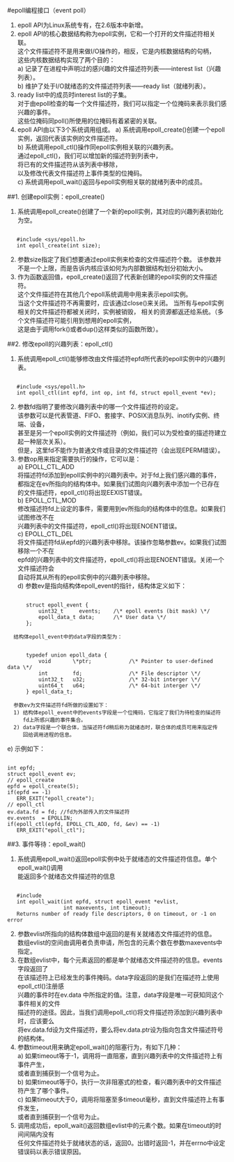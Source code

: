 #epoll编程接口（event poll）
1. epoll API为Linux系统专有，在2.6版本中新增。
2. epoll API的核心数据结构称为epoll实例，它和一个打开的文件描述符相关联。                 
   这个文件描述符不是用来做I/O操作的，相反，它是内核数据结构的句柄，      
   这些内核数据结构实现了两个目的：          
   a) 记录了在进程中声明过的感兴趣的文件描述符列表——interest list（兴趣列表）。                        
   b) 维护了处于I/O就绪态的文件描述符列表——ready list（就绪列表）。            
3. ready list中的成员时interest list的子集。            
   对于由epoll检查的每一个文件描述符，我们可以指定一个位掩码来表示我们感兴趣的事件。       
   这些位掩码同poll()所使用的位掩码有着紧密的关联。
4. epoll API由以下3个系统调用组成。
   a) 系统调用epoll_create()创建一个epoll实例，返回代表该实例的文件描述符。            
   b) 系统调用epoll_ctl()操作同epoll实例相关联的兴趣列表。     
      通过epoll_ctl()，我们可以增加新的描述符到列表中，     
      将已有的文件描述符从该列表中移除，   
      以及修改代表文件描述符上事件类型的位掩码。          
   c) 系统调用epoll_wait()返回与epoll实例相关联的就绪列表中的成员。
   
##1. 创建epoll实例：epoll_create()            
1. 系统调用epoll_create()创建了一个新的epoll实例，其对应的兴趣列表初始化为空。
<pre><code>
   #include &lt;sys/epoll.h>      
   int epoll_create(int size);
</code></pre>
2. 参数size指定了我们想要通过epoll实例来检查的文件描述符个数。
   该参数并不是一个上限，而是告诉内核应该如何为内部数据结构划分初始大小。     
3. 作为函数返回值，epoll_create()返回了代表新创建的epoll实例的文件描述符。           
   这个文件描述符在其他几个epoll系统调用中用来表示epoll实例。       
   当这个文件描述符不再需要时，应该通过close()来关闭。
   当所有与epoll实例相关的文件描述符都被关闭时，实例被销毁，
   相关的资源都返还给系统。（多个文件描述符可能引用到想用的epoll实例，              
   这是由于调用fork()或者dup()这样类似的函数所致）。

##2. 修改epoll的兴趣列表：epoll_ctl()   
1. 系统调用epoll_ctl()能够修改由文件描述符epfd所代表的epoll实例中的兴趣列表。 
<pre><code>
   #include &lt;sys/epoll.h>     
   int epoll_ctl(int epfd, int op, int fd, struct epoll_event *ev);  
</code></pre>
2. 参数fd指明了要修改兴趣列表中的哪一个文件描述符的设定。    
   该参数可以是代表管道、FIFO、套接字、POSIX消息队列、inotify实例、终端、设备，   
   甚至是另一个epoll实例的文件描述符（例如，我们可以为受检查的描述符建立起一种层次关系）。  
   但是，这里fd不能作为普通文件或目录的文件描述符（会出现EPERM错误）。    
3. 参数op用来指定需要执行的操作，它可以是：    
   a) EPOLL_CTL_ADD    
      将描述符fd添加到epoll实例中的兴趣列表中。对于fd上我们感兴趣的事件，    
      都指定在ev所指向的结构体中。如果我们试图向兴趣列表中添加一个已存在    
      的文件描述符，epoll_ctl()将出现EEXIST错误。    
   b) EPOLL_CTL_MOD    
      修改描述符fd上设定的事件，需要用到ev所指向的结构体中的信息。如果我们试图修改不在    
      兴趣列表中的文件描述符，epoll_ctl()将出现ENOENT错误。    
   c) EPOLL_CTL_DEL    
      将文件描述符fd从epfd的兴趣列表中移除。该操作忽略参数ev。如果我们试图移除一个不在   
      epfd的兴趣列表中的文件描述符，epoll_ctl()将出现ENOENT错误。关闭一个文件描述符会   
      自动将其从所有的epoll实例中的兴趣列表中移除。   
   d) 参数ev是指向结构体epoll_event的指针，结构体定义如下：    
<pre><code>
      struct epoll_event {                        
          uint32_t     events;    /\* epoll events (bit mask) \*/             
          epoll_data_t data;      /\* User data \*/          
      };
</code></pre>
      结构体epoll_event中的data字段的类型为：  
<pre><code>
      typedef union epoll_data {    
          void       \*ptr;            /\* Pointer to user-defined data \*/    
          int        fd;               /\* File descriptor \*/   
          uint32_t   u32;              /\* 32-bit interger \*/   
          uint64_t   u64;              /\* 64-bit interger \*/
      } epoll_data_t;  
</code></pre>    
      参数ev为文件描述符fd所做的设置如下：
      1) 结构体epoll_event中的events字段是一个位掩码，它指定了我们为待检查的描述符   
         fd上所感兴趣的事件集合。    
      2) data字段是一个联合体，当描述符fd稍后称为就绪态时，联合体的成员可用来指定传  
         回给调用进程的信息。   
   e) 示例如下：   
<pre><code>
int epfd;
struct epoll_event ev;
// epoll_create
epfd = epoll_create(5);
if(epfd == -1)
   ERR_EXIT("epoll_create");
// epoll_ctl  
ev.data.fd = fd; //fd为外部传入的文件描述符
ev.events  = EPOLLIN;
if(epoll_ctl(epfd, EPOLL_CTL_ADD, fd, &ev) == -1)
   ERR_EXIT("epoll_ctl");
</code></pre>

##3. 事件等待：epoll_wait()
1. 系统调用epoll_wait()返回epoll实例中处于就绪态的文件描述符信息。单个epoll_wait()调用   
   能返回多个就绪态文件描述符的信息
<pre><code>
   #include <sys/epoll.h>
   int epoll_wait(int epfd, struct epoll_event *evlist,
                  int maxevents, int timeout);
   Returns number of ready file descriptors, 0 on timeout, or -1 on error
</code></pre>   
2. 参数evlist所指向的结构体数组中返回的是有关就绪态文件描述符的信息。   
   数组evlist的空间由调用者负责申请，所包含的元素个数在参数maxevents中指定。   
3. 在数组evlist中，每个元素返回的都是单个就绪态文件描述符的信息。events字段返回了   
   在该描述符上已经发生的事件掩码。data字段返回的是我们在描述符上使用epoll_ctl()注册感  
   兴趣的事件时在ev.data 中所指定的值。注意，data字段是唯一可获知同这个事件相关的文件   
   描述符的途径。因此，当我们调用epoll_ctl()将文件描述符添加到兴趣列表中时，应该要么   
   将ev.data.fd设为文件描述符，要么将ev.data.ptr设为指向包含文件描述符号的结构体。   
4. 参数timeout用来确定epoll_wait()的阻塞行为，有如下几种：   
   a) 如果timeout等于-1，调用将一直阻塞，直到兴趣列表中的文件描述符上有事件产生，   
      或者直到捕获到一个信号为止。   
   b) 如果timeout等于0，执行一次非阻塞式的检查，看兴趣列表中的文件描述符产生了哪个事件。   
   c) 如果timeout大于0，调用将阻塞至多timeout毫秒，直到文件描述符上有事件发生，   
      或者直到捕获到一个信号为止。    
5. 调用成功后，epoll_wait()返回数组evlist中的元素个数。如果在timeout的时间间隔内没有   
   任何文件描述符处于就绪状态的话，返回0。出错时返回-1，并在errno中设定错误码以表示错误原因。   























